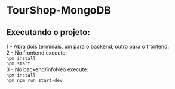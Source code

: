 # TourShop-MongoDB


## Executando o projeto:
1 - Abra dois terminais, um para o backend, outro para o frontend.
<br>
2 - No frontend execute: 
<br>
``` npm install ```
<br>
``` npm start ```
<br>
3 - No backend/infoNeo execute: 
<br>
``` npm install ``` 
<br>
``` npm npm run start-dev ``` 
<br>
